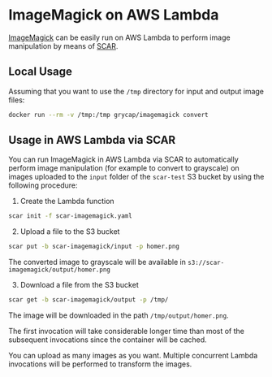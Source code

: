 # ImageMagick on AWS Lambda

[ImageMagick](https://www.imagemagick.org/) can be easily run on AWS Lambda to perform image manipulation by means of [SCAR](https://github.com/grycap/scar).

## Local Usage
Assuming that you want to use the `/tmp` directory for input and output image files:

```sh
docker run --rm -v /tmp:/tmp grycap/imagemagick convert 
```

## Usage in AWS Lambda via SCAR

You can run ImageMagick in AWS Lambda via SCAR to automatically perform image manipulation (for example to convert to grayscale) on images uploaded to the `input` folder of the `scar-test` S3 bucket by using the following procedure:

1. Create the Lambda function

```sh
scar init -f scar-imagemagick.yaml
```

2. Upload a file to the S3 bucket

```sh
scar put -b scar-imagemagick/input -p homer.png
```

The converted image to grayscale will be available in `s3://scar-imagemagick/output/homer.png`

3. Download a file from the S3 bucket

```sh
scar get -b scar-imagemagick/output -p /tmp/
```

The image will be downloaded in the path `/tmp/output/homer.png`.

The first invocation will take considerable longer time than most of the subsequent invocations since the container will be cached.

You can upload as many images as you want. Multiple concurrent Lambda invocations will be performed to transform the images.